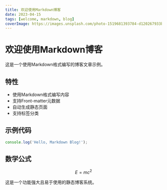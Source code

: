 ```yaml
---
title: 欢迎使用Markdown博客
date: 2023-04-15
tags: [welcome, markdown, blog]
coverImage: https://images.unsplash.com/photo-1519681393784-d120267933ba?ixlib=rb-4.0.3&ixid=M3wxMjA3fDB8MHxwaG90by1wYWdlfHx8fGVufDB8fHx8fA%3D%3D&auto=format&fit=crop&w=1200&q=80
---
```


# 欢迎使用Markdown博客

这是一个使用Markdown格式编写的博客文章示例。

## 特性

- 使用Markdown格式编写内容
- 支持Front-matter元数据
- 自动生成静态页面
- 支持标签分类

## 示例代码

```javascript
console.log('Hello, Markdown Blog!');
```

## 数学公式

$$E = mc^2$$

这是一个功能强大且易于使用的静态博客系统。